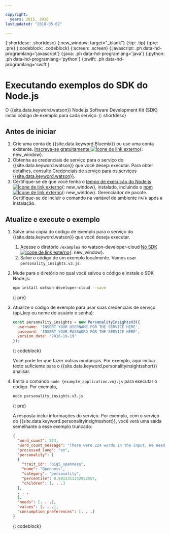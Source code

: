 ```yaml
---

copyright:
  years: 2015, 2018
lastupdated: "2018-05-02"

---
```


{:shortdesc: .shortdesc}
{:new_window: target="_blank"}
{:tip: .tip}
{:pre: .pre}
{:codeblock: .codeblock}
{:screen: .screen}
{:javascript: .ph data-hd-programlang='javascript'}
{:java: .ph data-hd-programlang='java'}
{:python: .ph data-hd-programlang='python'}
{:swift: .ph data-hd-programlang='swift'}

# Executando exemplos do SDK do Node.js

O {{site.data.keyword.watson}} Node.js Software Development Kit (SDK) inclui código de exemplo para cada serviço.
{: shortdesc}

## Antes de iniciar

1.  Crie uma conta do {{site.data.keyword.Bluemix}} ou use uma conta existente. [Inscreva-se gratuitamente ![Ícone de link externo](../../icons/launch-glyph.svg "Ícone de link externo")](https://{DomainName}/registration/?target=/catalog/%3fcategory=watson){: new_window}.
1.  Obtenha as credenciais de serviço para o serviço do {{site.data.keyword.watson}} que você deseja executar. Para obter detalhes, consulte [Credenciais de serviço para os serviços {{site.data.keyword.watson}}](/docs/services/watson/getting-started-credentials.html#getting-credentials-manually).
1.  Certifique-se de que você tenha o [tempo de execução do Node.js ![Ícone de link externo](../../icons/launch-glyph.svg "Ícone de link externo")](https://nodejs.org/#download){: new_window}, instalado, incluindo o [npm ![Ícone de link externo](../../icons/launch-glyph.svg "Ícone de linkexterno")](https://www.npmjs.com/){: new_window}. Gerenciador de pacote. Certifique-se de incluir o comando na variável de ambiente `PATH` após a instalação.

## Atualize e execute o exemplo

1.  Salve uma cópia do código de exemplo para o serviço do {{site.data.keyword.watson}} que você deseja executar.
    1.  Acesse o diretório `/examples` no watson-developer-cloud [Nó SDK ![Ícone de link externo](../../icons/launch-glyph.svg "Ícone de link externo")](https://github.com/watson-developer-cloud/node-sdk/tree/master/examples){: new_window}.
    1.  Salve o código de um exemplo localmente. Vamos usar `personality_insights.v3.js`.
1.  Mude para o diretório no qual você salvou o código e instale o SDK Node.js:

    ```bash
    npm install watson-developer-cloud --save
    ```
    {: pre}

1.  Atualize o código de exemplo para usar suas credenciais de serviço (api_key ou nome do usuário e senha):

    ```javascript
    const personality_insights = new PersonalityInsightsV3({
      username: 'INSERT YOUR USERNAME FOR THE SERVICE HERE',
      password: 'INSERT YOUR PASSWORD FOR THE SERVICE HERE',
      version_date: '2016-10-19'
    });
    ```
    {: codeblock}

    Você pode ter que fazer outras mudanças. Por exemplo, aqui inclua texto suficiente para o {{site.data.keyword.personalityinsightsshort}} analisar.

1.  Emita o comando `node {example_application.vn}.js` para executar o código. Por exemplo,

    ```bash
    node personality_insights.v3.js
    ```
    {: pre}

    A resposta inclui informações do serviço. Por exemplo, com o serviço do
{{site.data.keyword.personalityinsightsshort}}, você verá uma saída semelhante a esse exemplo truncado:

    ```json
    {
      "word_count": 224,
      "word_count_message": "There were 224 words in the input. We need a minimum of 600, preferably 1,200 or more, to compute statistically significant estimates",
      "processed_lang": "en",
      "personality": [
      {
        "trait_id": "big5_openness",
        "name": "Openness",
        "category": "personality",
        "percentile": 0.9015311332932557,
        "children": [. . .]
      },
      . . .
      ],
      "needs": [. . .],
      "values": [. . .],
      "consumption_preferences": [. . .]
    }
    ```
    {: codeblock}
